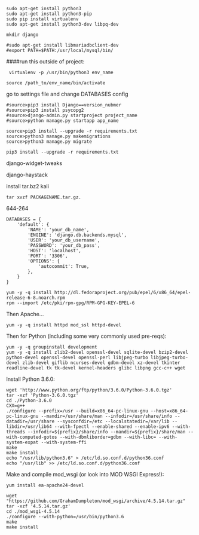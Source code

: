 ```
sudo apt-get install python3
sudo apt-get install python3-pip
sudo pip install virtualenv
sudo apt-get install python3-dev libpq-dev
```
```
mkdir django
```
```
#sudo apt-get install libmariadbclient-dev
#export PATH=$PATH:/usr/local/mysql/bin/
```

####run this outside of project:
```
 virtualenv -p /usr/bin/python3 env_name

source /path_to/env_name/bin/activate
```

go to settings file and change DATABASES config
```
#source>pip3 install Django==version_nubmer
#source>pip3 install psycopg2
#source>django-admin.py startproject project_name
#source>python manage.py startapp app_name
```
```
source>pip3 install --upgrade -r requirements.txt
source>python3 manage.py makemigrations
source>python3 manage.py migrate
```
```
pip3 install --upgrade -r requirements.txt
```


django-widget-tweaks

django-haystack


install tar.bz2 kali
```
tar xvzf PACKAGENAME.tar.gz.
```
644-264
```
DATABASES = {
    'default': {
        'NAME': 'your_db_name',
        'ENGINE': 'django.db.backends.mysql',
        'USER': 'your_db_username',
        'PASSWORD': 'your_db_pass',
        'HOST': 'localhost',
        'PORT': '3306',
        'OPTIONS': {
            'autocommit': True,
        },
    }
}
```
```
yum -y -q install http://dl.fedoraproject.org/pub/epel/6/x86_64/epel-release-6-8.noarch.rpm
rpm --import /etc/pki/rpm-gpg/RPM-GPG-KEY-EPEL-6
```
Then Apache...
```
yum -y -q install httpd mod_ssl httpd-devel
```
Then for Python (including some very commonly used pre-reqs):
```
yum -y -q groupinstall development
yum -y -q install zlib2-devel openssl-devel sqlite-devel bzip2-devel python-devel openssl-devel openssl-perl libjpeg-turbo libjpeg-turbo-devel zlib-devel giflib ncurses-devel gdbm-devel xz-devel tkinter readline-devel tk tk-devel kernel-headers glibc libpng gcc-c++ wget
```
Install Python 3.6.0:
```
wget 'http://www.python.org/ftp/python/3.6.0/Python-3.6.0.tgz'
tar -xzf 'Python-3.6.0.tgz'
cd ./Python-3.6.0
CXX=g++ 
./configure --prefix=/usr --build=x86_64-pc-linux-gnu --host=x86_64-pc-linux-gnu --mandir=/usr/share/man --infodir=/usr/share/info --datadir=/usr/share --sysconfdir=/etc --localstatedir=/var/lib --libdir=/usr/lib64 --with-fpectl --enable-shared --enable-ipv6 --with-threads --infodir=${prefix}/share/info --mandir=${prefix}/share/man --with-computed-gotos --with-dbmliborder=gdbm --with-libc= --with-system-expat --with-system-ffi 
make
make install
echo "/usr/lib/python3.6" > /etc/ld.so.conf.d/python36.conf
echo "/usr/lib" >> /etc/ld.so.conf.d/python36.conf
```
Make and compile mod_wsgi (or look into MOD WSGI Express!):
```
yum install ea-apache24-devel

wget "https://github.com/GrahamDumpleton/mod_wsgi/archive/4.5.14.tar.gz"
tar -xzf '4.5.14.tar.gz'
cd ./mod_wsgi-4.5.14
./configure --with-python=/usr/bin/python3.6
make
make install
```
